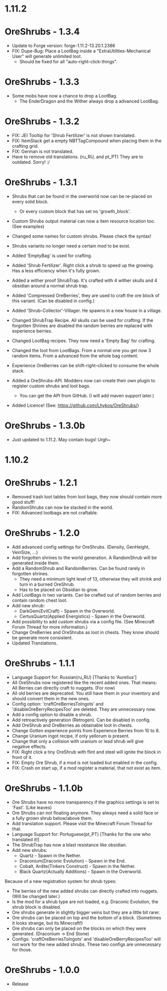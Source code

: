 # 1.11.2
# OreShrubs - 1.3.4
- Update to Forge version: forge-1.11.2-13.20.1.2386
- FIX: Dupe-Bug: Place a LootBag inside a "ExtraUtilities-Mechanical User" will generate unlimited loot.
  - Should be fixed for all "auto-right-click-things". 

# OreShrubs - 1.3.3
- Some mobs have now a chance to drop a LootBag.
  - The EnderDragon and the Wither always drop a advanced LootBag.

# OreShrubs - 1.3.2
- FIX: JEI Tooltip for 'Shrub Fertilizer' is not shown translated.
- FIX: ItemStack get a empty NBTTagCompound when placing them in the crafting grid.
- FIX: German is not translated.
- Have to remove old translations. (ru_RU, and pt_PT) They are to outdated. Sorry! :/

# OreShrubs - 1.3.1
- Shrubs that can be found in the overworld now can be re-placed on every solid block.
  - Or every custom block that has set no 'growth_block'.
- Custom Shrubs output material can now a item resource location too. (See examples)
- Changed some names for custom shrubs. Please check the syntax!
- Shrubs variants no longer need a certain mod to be exist.
- Added 'EmptyBag' is used for crafting.
- Added 'Shrub Fertilizer'. Right click a shrub to speed up the growing. Has a less efficiency when it's fully grown.
- Added a wither proof ShrubTrap. It's crafted with 4 wither skulls and 4 obsidian around a normal shrub trap.
- Added 'Compressed OreBerries', they are used to craft the ore block of this variant. (Can be disabled in config.)
- Added 'Shrub-Collector'-Villager. He spawns in a new house in a village.
- Changed ShrubTrap Recipe. All skulls can be used for crafting. If the forgotten Shrines are disabled the random berries are replaced with experience berries.
- Changed LootBag recipes. They now need a 'Empty Bag' for crafting.
- Changed the loot from LootBags. From a normal one you get now 3 random items. From a advanced from the whole bag content.
- Experience OreBerries can be shift-right-clicked to consume the whole stack.

- Added a OreShrubs-API. Modders now can create their own plugin to register custom shrubs and loot bags.
  - You can get the API from GitHub. (I will add maven support later.)
- Added Licence! (See: https://github.com/Lhykos/OreShrubs/)

# OreShrubs - 1.3.0b
- Just updated to 1.11.2. May contain bugs! Urgh~


# 1.10.2
# OreShrubs - 1.2.1
- Removed trash loot tables from loot bags, they now should contain more good stuff!
- RandomShrubs can now be stacked in the world.
- FIX: Advanced lootbags are not craftable.

# OreShrubs - 1.2.0
- Add advanced config settings for OreShrubs. (Density, GenHeight, VeinSize, ...)
- Add forgotten shrines to the world generation. A RandomShrub will be generated inside them.
- Add a RandomShrub and RandomBerries. Can be found rarely in forgotten shrines.
  - They need a minimum light level of 13, otherwise they will shrink and turn in a burned OreShrub.
  - Has to be placed on Obsidian to grow.
- Add LootBags in two variants. Can be crafted out of random berries and contain random chest loot.
- Add new shrub:
  - DarkGem(EvilCraft) - Spawn in the Overworld.
  - CertusQuartz(Applied Energistics) - Spawn in the Overworld.
- Add possibility to add custom shrubs via a config file. (See Minecraft Forum Thread for more information.)
- Change OreBerries and OreShrubs as loot in chests. They know should be generate more consistent.
- Updated Translations.

# OreShrubs - 1.1.1
- Language Support for: Russian(ru_RU) [Thanks to 'Aurelius']
- All OreShrubs now registered like the recent added ones. That means: All Berries can directly craft to nuggets. (For now)
- All old berries are deprecated. You still have them in your inventory and should convert them in the new ones.
- Config option: 'craftOreBerriesToIngots' and 'disableOreBerryRecipesToo' are deleted. They are unnecessary now.
- Add a config option to disable a shrub.
- Add retroactively generation (Retrogen). Can be disabled in config.
- Add OreShrub and OreBerries as obtainable loot in chests.
- Change Gotten experience points from Experience Berries from 10 to 8.
- Change Uranium ingot recipe, if only yellorum is present.
- Change that only a collision with uranium or lead shrub will give negative effects.
- FIX: Right click a tiny OreShrub with flint and steel will ignite the block in front of it.
- FIX: Empty Ore Shrub, if a mod is not loaded but enabled in the config.
- FIX: Crash on start up, if a mod register a material, that not exist as item.

# OreShrubs - 1.1.0b
- Ore Shrubs have no more transparency if the graphics settings is set to 'Fast'. (Like leaves)
- Ore Shrubs can not floating anymore. They always need a solid face or a fully grown shrub below/above them.
- Add translation support. Please visit the Minecraft Forum Thread for that.
- Language Support for: Portuguese(pt_PT) [Thanks for the one who translated it!]
- The ShrubTrap has now a blast resistance like obsidian.
- Add new shrubs:
  - Quartz - Spawn in the Nether.
  - Draconium(Draconic Evolution) - Spawn in the End.
  - Cobalt, Ardite(Tinkers Construct) - Spawn in the Nether.
  - Black Quartz(Actually Additions) - Spawn in the Overworld.

Because of a new registration system for shrub types:
- The berries of the new added shrubs can directly crafted into nuggets. (Will be changed later.)
- Is the mod for a shrub type are not loaded, e.g. Draconic Evolution, the shrub block is disabled.
- Ore shrubs generate in slightly bigger veins but they are a little bit rarer.
- Ore shrubs can be placed on top and the bottom of a block. (Sometimes it looks strange, but its Minecraft!)
- Ore shrubs can only be placed on the blocks on which they were generated. (Draconium -> End Stone)
- Configs: 'craftOreBerriesToIngots' and 'disableOreBerryRecipesToo' will not work for the new added shrubs. These two configs are unnecessary for those.

# OreShrubs - 1.0.0
- Release

